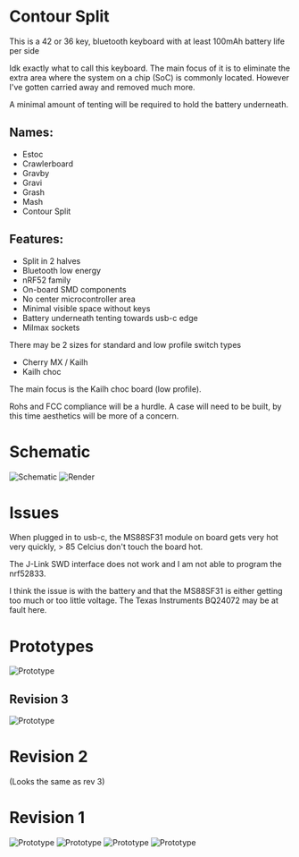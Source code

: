 # Contour Split

This is a 42 or 36 key, bluetooth keyboard with at least 100mAh battery life per side

Idk exactly what to call this keyboard. The main focus of it is to eliminate the extra area where the system on a chip (SoC) is commonly located. However I've gotten carried away and removed much more. 

A minimal amount of tenting will be required to hold the battery underneath.

## Names:
- Estoc
- Crawlerboard
- Gravby
- Gravi
- Grash
- Mash
- Contour Split

## Features:
- Split in 2 halves
- Bluetooth low energy
- nRF52 family
- On-board SMD components
- No center microcontroller area
- Minimal visible space without keys
- Battery underneath tenting towards usb-c edge
- Milmax sockets

There may be 2 sizes for standard and low profile switch types
- Cherry MX / Kailh
- Kailh choc

The main focus is the Kailh choc board (low profile).

Rohs and FCC compliance will be a hurdle.
A case will need to be built, by this time aesthetics will be more of a concern.

# Schematic
![Schematic](Images/V0.3_schematic.png)
![Render](Images/pcb_V0.2.jpg)

# Issues
When plugged in to usb-c, the MS88SF31 module on board gets very hot very quickly, > 85 Celcius don't touch the board hot.

The J-Link SWD interface does not work and I am not able to program the nrf52833.

I think the issue is with the battery and that the MS88SF31 is either getting too much or too little voltage. The Texas Instruments BQ24072 may be at fault here.


# Prototypes
![Prototype](Images/20230113_211543.jpg)

## Revision 3
![Prototype](Images/20230113_211636.jpg)

# Revision 2
(Looks the same as rev 3)

# Revision 1
![Prototype](Images/20220814_204147.jpg)
![Prototype](Images/20220814_204212.jpg)
![Prototype](Images/20220814_204232.jpg)
![Prototype](Images/20220814_204256.jpg)

